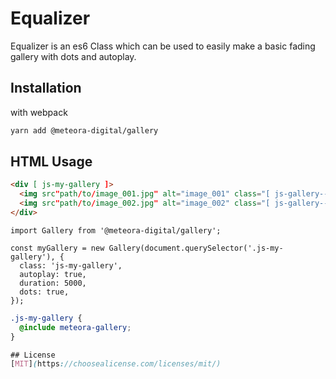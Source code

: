 # Equalizer

Equalizer is an es6 Class which can be used to easily make a basic fading gallery with dots and autoplay.

## Installation

with webpack

```bash
yarn add @meteora-digital/gallery
```

## HTML Usage

```html
<div [ js-my-gallery ]>
  <img src"path/to/image_001.jpg" alt="image_001" class="[ js-gallery--item ]">
  <img src"path/to/image_002.jpg" alt="image_002" class="[ js-gallery--item ]">
</div>
```

```es6
import Gallery from '@meteora-digital/gallery';

const myGallery = new Gallery(document.querySelector('.js-my-gallery'), {
  class: 'js-my-gallery',
  autoplay: true,
  duration: 5000,
  dots: true,
});
```

```scss
.js-my-gallery {
  @include meteora-gallery;
}

## License
[MIT](https://choosealicense.com/licenses/mit/)

